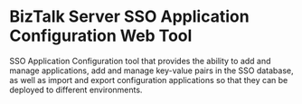 # BizTalk Server SSO Application Configuration Web Tool
SSO Application Configuration tool that provides the ability to add and manage applications, add and manage key-value pairs in the SSO database, as well as import and export configuration applications so that they can be deployed to different environments.
